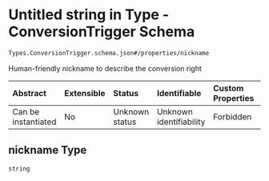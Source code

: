 # Untitled string in Type - ConversionTrigger Schema

```txt
Types.ConversionTrigger.schema.json#/properties/nickname
```

Human-friendly nickname to describe the conversion right

| Abstract            | Extensible | Status         | Identifiable            | Custom Properties | Additional Properties | Access Restrictions | Defined In                                                                                      |
| :------------------ | :--------- | :------------- | :---------------------- | :---------------- | :-------------------- | :------------------ | :---------------------------------------------------------------------------------------------- |
| Can be instantiated | No         | Unknown status | Unknown identifiability | Forbidden         | Allowed               | none                | [ConversionTrigger.schema.json*](../types/ConversionTrigger.schema.json "open original schema") |

## nickname Type

`string`
